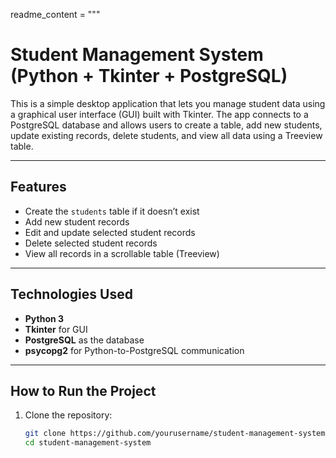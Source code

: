 readme_content = """
# Student Management System (Python + Tkinter + PostgreSQL)

This is a simple desktop application that lets you manage student data using a graphical user interface (GUI) built with Tkinter. The app connects to a PostgreSQL database and allows users to create a table, add new students, update existing records, delete students, and view all data using a Treeview table.

---

## Features

- Create the `students` table if it doesn’t exist
- Add new student records
- Edit and update selected student records
- Delete selected student records
- View all records in a scrollable table (Treeview)

---

## Technologies Used

- **Python 3**
- **Tkinter** for GUI
- **PostgreSQL** as the database
- **psycopg2** for Python-to-PostgreSQL communication

---

## How to Run the Project

1. Clone the repository:
   ```bash
   git clone https://github.com/yourusername/student-management-system.git
   cd student-management-system
